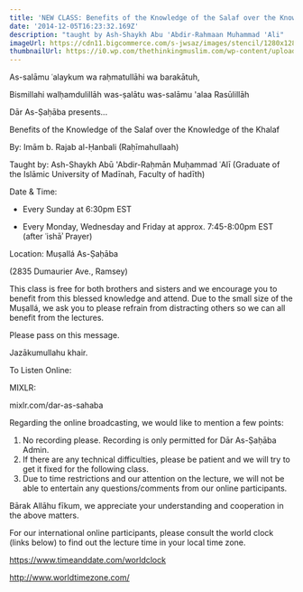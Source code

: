 ```yaml
---
title: 'NEW CLASS: Benefits of the Knowledge of the Salaf over the Knowledge of the Khalaf'
date: '2014-12-05T16:23:32.169Z'
description: "taught by Ash-Shaykh Abu 'Abdir-Rahmaan Muhammad 'Ali"
imageUrl: https://cdn11.bigcommerce.com/s-jwsaz/images/stencil/1280x1280/products/1097/2546/super1_2__67058.1388488544.jpg
thumbnailUrl: https://i0.wp.com/thethinkingmuslim.com/wp-content/uploads/2013/04/fiqh.jpg
---
```


As-salāmu ʿalaykum wa raḥmatullāhi wa barakātuh,

Bismillahi walḥamdulillāh was-ṣalātu was-salāmu 'alaa Rasūlillāh

Dār As-Ṣaḥāba presents...

Benefits of the Knowledge of the Salaf over the Knowledge of the Khalaf

By: Imām b. Rajab al-Ḥanbali (Raḥīmahullaah)

Taught by:
Ash-Shaykh Abū 'Abdir-Raḥmān Muḥammad ʿAlī
(Graduate of the Islāmic University of Madīnah, Faculty of hadīth)

Date & Time:

- Every Sunday at 6:30pm EST

- Every Monday, Wednesday and Friday at approx. 7:45-8:00pm EST (after ʿishāʾ Prayer)

Location:
Muṣallá As-Ṣaḥāba

(2835 Dumaurier Ave., Ramsey)

This class is free for both brothers and sisters and we encourage you to benefit from this blessed knowledge and attend. Due to the small size of the Muṣallá, we ask you to please refrain from distracting others so we can all benefit from the lectures.

Please pass on this message.

Jazākumullahu khair.

To Listen Online:

MIXLR:

mixlr.com/dar-as-sahaba

Regarding the online broadcasting, we would like to mention a few points:

1. No recording please. Recording is only permitted for Dār As-Ṣaḥāba Admin.
2. If there are any technical difficulties, please be patient and we will try to get it fixed for the following class.
3. Due to time restrictions and our attention on the lecture, we will not be able to entertain any questions/comments from our online participants.

Bārak Allāhu fīkum, we appreciate your understanding and cooperation in the above matters.

For our international online participants, please consult the world clock (links below) to find out the lecture time in your local time zone.

https://www.timeanddate.com/worldclock

http://www.worldtimezone.com/
